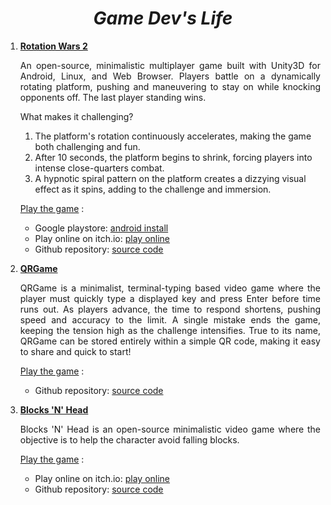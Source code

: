 <center><h1><b><i> Game Dev's Life </i></b></h1></center>
    
   <div>
     <ol>
     <li> <b><u>Rotation Wars 2</u></b>
     <p align="justify">
     An open-source, minimalistic multiplayer game built with Unity3D for Android, Linux, and Web Browser. Players battle on a dynamically rotating platform, pushing and maneuvering to stay on while knocking opponents off. The last player standing wins.
     </p>
     <p align="justify">
    What makes it challenging?
    <ol>
    <li>The platform's rotation continuously accelerates, making the game both challenging and fun.</li>
    <li>After 10 seconds, the platform begins to shrink, forcing players into intense close-quarters combat.</li>
    <li>A hypnotic spiral pattern on the platform creates a dizzying visual effect as it spins, adding to the challenge and immersion.</li>
    </ol>
     </p>
     <p align="justify">
     <u>Play the game</u> :
     <ul>
      <li>Google playstore: <a target="_blank" rel="noopener noreferrer" href="https://play.google.com/store/apps/details?id=ravin.developer.rotationwars2" target='_blank'>android install</a></li>
      <li>Play online on itch.io: <a target="_blank" rel="noopener noreferrer" href="https://ravinkumar.itch.io/rotationwars2">play online</a></li>
      <li>Github repository: <a target="_blank" rel="noopener noreferrer" href="https://github.com/mr-ravin/rotationwars2">source code</a></li>
     </ul>
     </p>
     </li>
     <li> <b><u>QRGame</u></b>
     <p align="justify">
     QRGame is a minimalist, terminal-typing based video game where the player must quickly type a displayed key and press Enter before time runs out. As players advance, the time to respond shortens, pushing speed and accuracy to the limit. A single mistake ends the game, keeping the tension high as the challenge intensifies. True to its name, QRGame can be stored entirely within a simple QR code, making it easy to share and quick to start!
     </p>
     <p align="justify">
     <u>Play the game</u> :
     <ul>
      <li>Github repository: <a target="_blank" rel="noopener noreferrer" href="https://github.com/mr-ravin/QRGame">source code</a></li>
     </ul>
     </p>
     </li>
     <li> <b><u>Blocks 'N' Head</u></b>
     <p align="justify">
     Blocks 'N' Head is an open-source minimalistic video game where the objective is to help the character avoid falling blocks.
     </p>
     <p align="justify">
     <u>Play the game</u> :
     <ul>
     <li>Play online on itch.io: <a target="_blank" rel="noopener noreferrer" href="https://ravinkumar.itch.io/blocks-n-head">play online</a></li>
      <li>Github repository: <a target="_blank" rel="noopener noreferrer" href="https://github.com/mr-ravin/Blocks-N-Head">source code</a></li>
     </ul>
     </p>
     </li>
    </ol>
